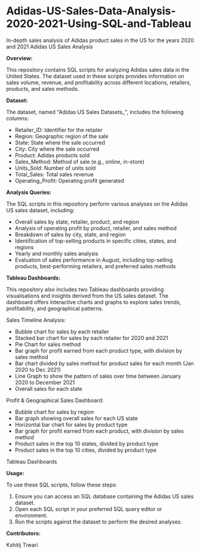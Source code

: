 # Adidas-US-Sales-Data-Analysis-2020-2021-Using-SQL-and-Tableau
In-depth sales analysis of Adidas product sales in the US for the years 2020 and 2021
Adidas US Sales Analysis

**Overview:**

This repository contains SQL scripts for analyzing Adidas sales data in the United States. The dataset used in these scripts provides information on sales volume, revenue, and profitability across different locations, retailers, products, and sales methods.

**Dataset:**

The dataset, named "Adidas US Sales Datasets_", includes the following columns:

* Retailer_ID: Identifier for the retailer
* Region: Geographic region of the sale
* State: State where the sale occurred
* City: City where the sale occurred
* Product: Adidas products sold
* Sales_Method: Method of sale (e.g., online, in-store)
* Units_Sold: Number of units sold
* Total_Sales: Total sales revenue
* Operating_Profit: Operating profit generated

**Analysis Queries:**

The SQL scripts in this repository perform various analyses on the Adidas US sales dataset, including:

* Overall sales by state, retailer, product, and region
* Analysis of operating profit by product, retailer, and sales method
* Breakdown of sales by city, state, and region
* Identification of top-selling products in specific cities, states, and regions
* Yearly and monthly sales analysis
* Evaluation of sales performance in August, including top-selling products, best-performing retailers, and preferred sales methods

**Tableau Dashboards:**

This repository also includes two Tableau dashboards providing visualisations and insights derived from the US sales dataset. The dashboard offers interactive charts and graphs to explore sales trends, profitability, and geographical patterns. 

Sales Timeline Analysis:
* Bubble chart for sales by each retailer
* Stacked bar chart for sales by each retailer for 2020 and 2021
* Pie Chart for sales method
* Bar graph for profit earned from each product type, with division by sales method
* Bar chart divided by sales method for product sales for each month (Jan 2020 to Dec 2021)
* Line Graph to show the pattern of sales over time between January 2020 to December 2021
* Overall sales for each state


Profit & Geographical Sales Dashboard:
* Bubble chart for sales by region
* Bar graph showing overall sales for each US state
* Horizontal bar chart for sales by product type
* Bar graph for profit earned from each product, with division by sales method
* Product sales in the top 10 states, divided by product type 
* Product sales in the top 10 cities, divided by product type

Tableau Dashboards

**Usage:**

To use these SQL scripts, follow these steps:

1. Ensure you can access an SQL database containing the Adidas US sales dataset.
2. Open each SQL script in your preferred SQL query editor or environment.
3. Run the scripts against the dataset to perform the desired analyses.

**Contributors:**

Kshitij Tiwari
